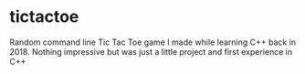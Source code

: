 # tictactoe
Random command line Tic Tac Toe game I made while learning C++ back in 2018. Nothing impressive but was just a little project and first experience in C++

